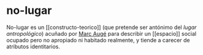# no-lugar
No-lugar es un [[constructo-teorico]] (que pretende ser antónimo del *lugar antropológico*) acuñado por [Marc Augé](https://es.wikipedia.org/wiki/No-lugar) para describir un [[espacio]] social ocupado pero no apropiado ni habitado realmente, y tiende a carecer de atributos identitarios.
